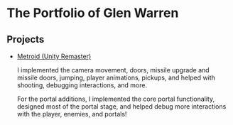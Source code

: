 <html>

<h1>The Portfolio of Glen Warren</h1>

<h2>Projects</h2>

<ul>
<li><a href="https://grwrobotics.itch.io/portalroid">Metroid (Unity Remaster)</a></li>
  <p>I implemented the camera movement, doors, missile upgrade and missile doors, jumping, player animations, pickups, and helped with shooting, debugging interactions, and more.</p>
  <p>For the portal additions, I implemented the core portal functionality, designed most of the portal stage, and helped debug more interactions with the player, enemies, and portals!</p>
</ul>

</html>
